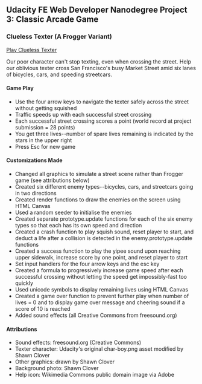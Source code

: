 ## Udacity FE Web Developer Nanodegree Project 3: Classic Arcade Game

### Clueless Texter (A Frogger Variant)

[Play Clueless Texter](http://shawnclover.com/games/cluelesstexter)

Our poor character can't stop texting, even when crossing the street. Help our oblivious texter cross San Francisco's busy Market Street amid six lanes of bicycles, cars, and speeding streetcars.

#### Game Play
* Use the four arrow keys to navigate the texter safely across the street without getting squished
* Traffic speeds up with each successful street crossing
* Each successful street crossing scores a point (world record at project submission = 28 points)
* You get three lives--number of spare lives remaining is indicated by the stars in the upper right
* Press Esc for new game

#### Customizations Made
* Changed all graphics to simulate a street scene rather than Frogger game (see attributions below)
* Created six different enemy types--bicycles, cars, and streetcars going in two directions
* Created render functions to draw the enemies on the screen using HTML Canvas
* Used a random seeder to initialise the enemies
* Created separate prototype.update functions for each of the six enemy types so that each has its own speed and direction
* Created a crash function to play squish sound, reset player to start, and deduct a life after a collision is detected in the enemy.prototype.update functions
* Created a success function to play the yipee sound upon reaching upper sidewalk, increase score by one point, and reset player to start
* Set input handlers for the four arrow keys and the esc key
* Created a formula to progressively increase game speed after each successful crossing without letting the speed get impossibly-fast too quickly
* Used unicode symbols to display remaining lives using HTML Canvas
* Created a game over function to prevent further play when number of lives = 0 and to display game over message and cheering sound if a score of 10 is reached
* Added sound effects (all Creative Commons from freesound.org)

#### Attributions
* Sound effects: freesound.org (Creative Commons)
* Texter character: Udacity's original char-boy.png asset modified by Shawn Clover
* Other graphics: drawn by Shawn Clover
* Background photo: Shawn Clover
* Help icon: Wikimedia Commons public domain image via Adobe